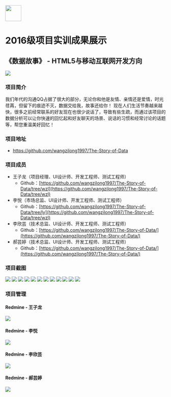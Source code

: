 <img src="../../../image/logo.png"  height="50" />

# 2016级项目实训成果展示 

## 《数据故事》 - HTML5与移动互联网开发方向

<img src="image/logo.png"/>

### 项目简介

我们年代的沟通QQ占据了很大的部分，无论你和他是友情、亲情还是爱情，时光荏苒，但留下的痕迹不灭，数据交给我，故事还给你！ 现在人们生活节奏越来越快，很多之前经常联系的好友现在也很少说话了，导致有些生疏，而通过该项目的数据分析可以让你快速的回忆起和好友聊天的场景、说话的习惯和经常讨论的话题等，帮您重温美好回忆！

### 项目地址
- https://github.com/wangzilong1997/The-Story-of-Data

### 项目成员

- 王子龙（项目经理、UI设计师、开发工程师、测试工程师）
  - Github：[https://github.com/wangzilong1997/The-Story-of-Data/tree/wzl](https://github.com/wangzilong1997/The-Story-of-Data/tree/wzl)
- 李悦（市场总监、UI设计师、开发工程师、测试工程师）
  - Github：[https://github.com/wangzilong1997/The-Story-of-Data/tree/ly](https://github.com/wangzilong1997/The-Story-of-Data/tree/wzl)
- 李欣芸（技术总监、UI设计师、开发工程师、测试工程师）
  - Github：[https://github.com/wangzilong1997/The-Story-of-Data/](https://github.com/wangzilong1997/The-Story-of-Data/)
- 郝芸婷（技术总监、UI设计师、开发工程师、测试工程师）
  - Github：[https://github.com/wangzilong1997/The-Story-of-Data/](https://github.com/wangzilong1997/The-Story-of-Data/)

### 项目截图

<img src="./image/首页.png" />
<img src="./image/about页面.png"  />
<img src="./image/使用界面.png" />
<img src="./image/建议.png" />
<img src="./image/效果1.png"  />
<img src="./image/效果2.png" />
<img src="./image/效果3.png" />
<img src="./image/效果4.png"  />
<img src="./image/效果5.png" />
<img src="./image/图表样式展示1.png" />
<img src="./image/图标样式展示2.png"  />
<img src="./image/图表样式展示3.png" />

### 项目管理

#### Redmine - 王子龙

<img src="./image/Redmine王子龙.png" />

#### Redmine - 李悦

<img src="./image/Redmine李悦.png" />

#### Redmine - 李欣芸

<img src="./image/Redmine李欣芸.png" />

#### Redmine - 郝芸婷

<img src="./image/Redmine郝芸婷.png" />
